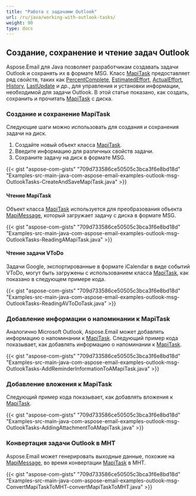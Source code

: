 ```yaml
---
title: "Работа с задачами Outlook"
url: /ru/java/working-with-outlook-tasks/
weight: 90
type: docs
---
```


## **Создание, сохранение и чтение задач Outlook**

Aspose.Email для Java позволяет разработчикам создавать задачи Outlook и сохранять их в формате MSG. Класс [MapiTask](https://reference.aspose.com/email/java/com.aspose.email/mapitask/) предоставляет ряд свойств, таких как [PercentComplete](https://reference.aspose.com/email/java/com.aspose.email/mapitask/#getPercentComplete--), [EstimatedEffort](https://reference.aspose.com/email/java/com.aspose.email/mapitask/#getEstimatedEffort--), [ActualEffort](https://reference.aspose.com/email/java/com.aspose.email/mapitask/#getActualEffort--), [History](https://reference.aspose.com/email/java/com.aspose.email/mapitask/#getHistory--), [LastUpdate](https://reference.aspose.com/email/java/com.aspose.email/mapitask/#getLastUpdate--) и др., для управления и установки информации, необходимой для задачи Outlook. В этой статье показано, как создать, сохранить и прочитать [MapiTask](https://reference.aspose.com/email/java/com.aspose.email/mapitask/) с диска.

### **Создание и сохранение MapiTask**

Следующие шаги можно использовать для создания и сохранения задачи на диск.

1. Создайте новый объект класса [MapiTask](https://reference.aspose.com/email/java/com.aspose.email/mapitask/).
1. Введите информацию для различных свойств задачи.
1. Сохраните задачу на диск в формате MSG.

{{< gist "aspose-com-gists" "709d733586ce50505c3bca3f6e8bd18d" "Examples-src-main-java-com-aspose-email-examples-outlook-msg-OutlookTasks-CreateAndSaveMapiTask.java" >}}

#### **Чтение MapiTask**

Объект класса [MapiTask](https://reference.aspose.com/email/java/com.aspose.email/mapitask/) используется для преобразования объекта [MapiMessage](https://reference.aspose.com/email/java/com.aspose.email/mapimessage/), который загружает задачу с диска в формате MSG.

{{< gist "aspose-com-gists" "709d733586ce50505c3bca3f6e8bd18d" "Examples-src-main-java-com-aspose-email-examples-outlook-msg-OutlookTasks-ReadingAMapiTask.java" >}}

#### **Чтение задачи VToDo**

Задачи Google, экспортированные в формате iCalendar в виде событий VToDo, могут быть загружены с использованием класса [MapiTask](https://reference.aspose.com/email/java/com.aspose.email/mapitask/), как показано в следующем примере кода.

{{< gist "aspose-com-gists" "709d733586ce50505c3bca3f6e8bd18d" "Examples-src-main-java-com-aspose-email-examples-outlook-msg-OutlookTasks-ReadingAVToDoTask.java" >}}

### **Добавление информации о напоминании к MapiTask**

Аналогично Microsoft Outlook, Aspose.Email может добавлять информацию о напоминании к [MapiTask](https://reference.aspose.com/email/java/com.aspose.email/mapitask/). Следующий пример кода показывает, как добавлять информацию о напоминании к [MapiTask](https://reference.aspose.com/email/java/com.aspose.email/mapitask/).

{{< gist "aspose-com-gists" "709d733586ce50505c3bca3f6e8bd18d" "Examples-src-main-java-com-aspose-email-examples-outlook-msg-OutlookTasks-AddReminderInformationToAMapiTask.java" >}}

### **Добавление вложения к MapiTask**

Следующий пример кода показывает, как добавлять вложения к [MapiTask](https://reference.aspose.com/email/java/com.aspose.email/mapitask/).

{{< gist "aspose-com-gists" "709d733586ce50505c3bca3f6e8bd18d" "Examples-src-main-java-com-aspose-email-examples-outlook-msg-OutlookTasks-AddingAttachmentToAMapiTask.java" >}}

### **Конвертация задачи Outlook в MHT**

Aspose.Email может генерировать выходные данные, похожие на [MapiMessage](https://reference.aspose.com/email/java/com.aspose.email/mapimessage/), во время конвертации [MapiTask](https://reference.aspose.com/email/java/com.aspose.email/mapitask/) в MHT.

{{< gist "aspose-com-gists" "709d733586ce50505c3bca3f6e8bd18d" "Examples-src-main-java-com-aspose-email-examples-outlook-msg-ConvertMapiTaskToMHT-convertMapiTaskToMHT.java" >}}